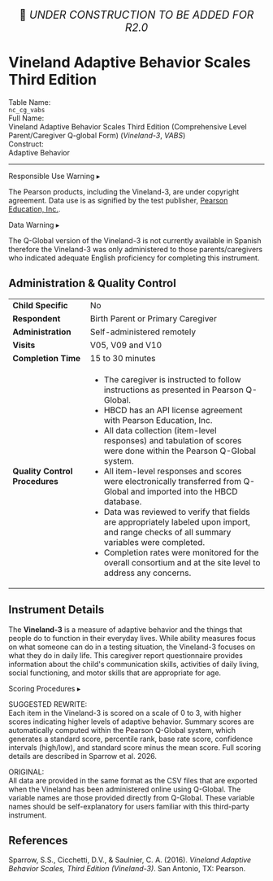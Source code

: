 <p style="text-align: center; font-size: 1.5em;">🚧 <i>UNDER CONSTRUCTION TO BE ADDED FOR R2.0</i></p>

# Vineland Adaptive Behavior Scales Third Edition

<div class="info-block">
  <div class="info-row">
    <div class="info-label"><i class="fa fa-table"></i> Table Name:</div>
    <div class="info-value"><code>nc_cg_vabs</code></div>
  </div>
  <div class="info-row">
    <div class="info-label"><i class="fa-solid fa-maximize"></i> Full Name:</div>
    <div class="info-value">
      Vineland Adaptive Behavior Scales Third Edition (Comprehensive Level Parent/Caregiver Q-global Form) (<i>Vineland-3</i>, <i>VABS</i>)
    </div>
  </div>
  <div class="info-row">
    <div class="info-label"><i class="fa-solid fa-tape"></i> Construct:</div>
    <div class="info-value">Adaptive Behavior</div>
  </div>
</div>

---------------------------------------------

<div id="alert" class="alert-banner" onclick="toggleCollapse(this)">
  <span class="emoji"><i class="fas fa-exclamation-triangle"></i></span>
  <span class="text-with-link">
  <span class="text">Responsible Use Warning</span>
  <a class="anchor-link" href="#alert" title="Copy link">
  <i class="fa-solid fa-link"></i>
  </a>
  </span>
  <span class="arrow">▸</span>
</div>
<div class="alert-collapsible-content">
<p>The Pearson products, including the Vineland-3, are under copyright agreement. Data use is as signified by the test publisher, <a href="https://www.pearsonassessments.com/en-us/Store/Professional-Assessments/Behavior/Vineland-Adaptive-Behavior-Scales-%7C-Third-Edition/p/100001622?tab=overview">Pearson Education, Inc.</a>.</p>
</div>

<div id="warning" class="warning-banner" onclick="toggleCollapse(this)">
  <span class="emoji"><i class="fas fa-exclamation-triangle"></i></span>
  <span class="text-with-link">
  <span class="text">Data Warning</span>
  <a class="anchor-link" href="#warning" title="Copy link">
  <i class="fa-solid fa-link"></i>
  </a>
  </span>
  <span class="arrow">▸</span>
</div>
<div class="warning-collapsible-content">
<p>The Q-Global version of the Vineland-3 is not currently available in Spanish therefore the Vineland-3 was only administered to those parents/caregivers who indicated adequate English proficiency for completing this instrument.</p> 
</div>

## Administration & Quality Control

<table class="table-no-vertical-lines" style="width: 100%; border-collapse: collapse; table-layout: fixed;">
<tbody>
<tr><td><b>Child Specific</b></td>
<td>No</td></tr>
<tr><td><b>Respondent</b></td>
<td>Birth Parent or Primary Caregiver</td></tr>
<tr><td><b>Administration</b></td>
<td style="word-wrap: break-word; white-space: normal;">Self-administered remotely</td></tr>
<tr><td><b>Visits</b></td>
<td>V05, V09 and V10</td></tr>
<tr><td><b>Completion Time</b></td>
<td>15 to 30 minutes</td></tr>
<tr><td><b>Quality Control Procedures</b></td>
<td style="word-wrap: break-word; white-space: normal;">
<ul>
    <li>The caregiver is instructed to follow instructions as presented in Pearson Q-Global.</li>
    <li>HBCD has an API license agreement with Pearson Education, Inc.</li>
    <li>All data collection (item-level responses) and tabulation of scores were done within the Pearson Q-Global system.</li>
    <li>All item-level responses and scores were electronically transferred from Q-Global and imported into the HBCD database.</li>
    <li>Data was reviewed to verify that fields are appropriately labeled upon import, and range checks of all summary variables were completed.</li>
    <li>Completion rates were monitored for the overall consortium and at the site level to address any concerns.</li>
</ul>
</td></tr>      
</tbody>
</table>

## Instrument Details

The **Vineland-3** is a measure of adaptive behavior and the things that people do to function in their everyday lives. While ability measures focus on what someone can do in a testing situation, the Vineland-3 focuses on what they do in daily life. This caregiver report questionnaire provides information about the child's communication skills, activities of daily living, social functioning, and motor skills that are appropriate for age.

<div id="scoring" class="table-banner" onclick="toggleCollapse(this)">
  <span class="emoji"><i class="fa fa-calculator"></i></span>
  <span class="text-with-link">
  <span class="text">Scoring Procedures</span>
  <a class="anchor-link" href="#scoring" title="Copy link">
  <i class="fa-solid fa-link"></i>
  </a>
  </span>
  <span class="arrow">▸</span>
</div>
<div class="collapsible-content">
<p>SUGGESTED REWRITE:<br>
Each item in the Vineland-3 is scored on a scale of 0 to 3, with higher scores indicating higher levels of adaptive behavior. Summary scores are automatically computed within the Pearson Q-Global system, which generates a standard score, percentile rank, base rate score, confidence intervals (high/low), and standard score minus the mean score. Full scoring details are described in Sparrow et al. 2026.</p>
<p>ORIGINAL:<br>
All data are provided in the same format as the CSV files that are exported when the Vineland has been administered online using Q-Global. The variable names are those provided directly from Q-Global. These variable names should be self-explanatory for users familiar with this third-party instrument.</p>
</div>

## References

<div class="references"> 
<p>Sparrow, S.S., Cicchetti, D.V., & Saulnier, C. A. (2016). <i>Vineland Adaptive Behavior Scales, Third Edition (Vineland-3)</i>. San Antonio, TX: Pearson.</p>  
</div>


<br>

